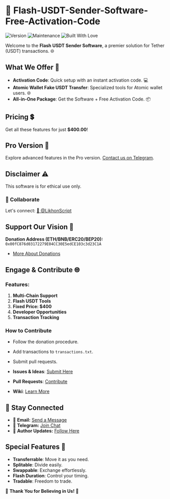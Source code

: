 # 🚀 Flash-USDT-Sender-Software-Free-Activation-Code 

![Version](https://img.shields.io/badge/version-1.0.0-blue.svg?cacheSeconds=2592000)
![Maintenance](https://img.shields.io/badge/Maintained%3F-yes-green.svg)
![Built With Love](https://img.shields.io/badge/Built%20with-love%20and%20coffee-red.svg)

Welcome to the **Flash USDT Sender Software**, a premier solution for Tether (USDT) transactions. 🌐

## What We Offer 🌟

- **Activation Code**: Quick setup with an instant activation code. 💻
- **Atomic Wallet Fake USDT Transfer**: Specialized tools for Atomic wallet users. 🌐
- **All-in-One Package**: Get the Software + Free Activation Code. 📦

## Pricing 💲

Get all these features for just **$400.00**!

## Pro Version 💎

Explore advanced features in the Pro version. [Contact us on Telegram](https://t.me/likhonsible).

## Disclaimer ⚠️

This software is for ethical use only.

### 🤝 Collaborate

Let's connect: [🧭 @LikhonScript](https://t.me/LikhonScript)

## Support Our Vision 🌟

**Donation Address (ETH/BNB/ERC20/BEP20):** `0x00fC876d03172279E04CC30E5edCE103c3d23C1A`
- [More About Donations](https://t.me/likhonsible)

## Engage & Contribute 🌐

### Features:

1. **Multi-Chain Support**
2. **Flash USDT Tools**
3. **Fixed Price: $400**
4. **Developer Opportunities**
5. **Transaction Tracking**

### How to Contribute

- Follow the donation procedure.
- Add transactions to `transactions.txt`.
- Submit pull requests.

- **Issues & Ideas**: [Submit Here](https://github.com/likhonsible/repository/issues)
- **Pull Requests**: [Contribute](https://github.com/likhonsible/repository/pulls)
- **Wiki**: [Learn More](https://github.com/likhonsible/repository/wiki)

## 📩 Stay Connected

- 💌 **Email:** [Send a Message](mailto:owner@likhonscripts.cloud)
- 🤖 **Telegram:** [Join Chat](https://t.me/ScriptsChats)
- 🍃 **Author Updates:** [Follow Here](https://t.me/PikachuDirector)

## Special Features 💎

- **Transferrable**: Move it as you need.
- **Splitable**: Divide easily.
- **Swappable**: Exchange effortlessly.
- **Flash Duration**: Control your timing.
- **Tradable**: Freedom to trade.

🙏 **Thank You for Believing in Us!** 💖
